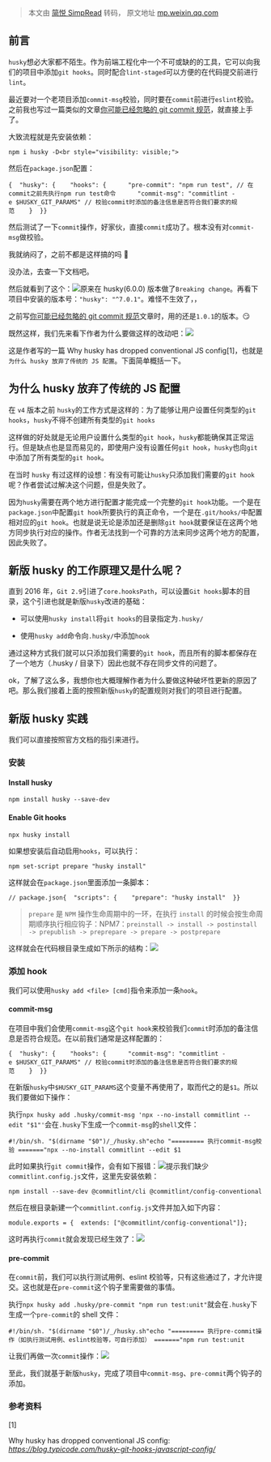 > 本文由 [简悦 SimpRead](http://ksria.com/simpread/) 转码， 原文地址 [mp.weixin.qq.com](https://mp.weixin.qq.com/s/6cWKNy1YWOtmMZ5P1760Kg)

前言
--

`husky`想必大家都不陌生。作为前端工程化中一个不可或缺的的工具，它可以向我们的项目中添加`git hooks`。同时配合`lint-staged`可以方便的在代码提交前进行`lint`。

最近要对一个老项目添加`commit-msg`校验，同时要在`commit`前进行`eslint`校验。之前我也写过一篇类似的文章[你可能已经忽略的 git commit 规范](https://mp.weixin.qq.com/s?__biz=Mzg3MTU4NTI3OA==&mid=2247488446&idx=1&sn=eb0d3207cfb8c17991d09be694bd7b5e&scene=21#wechat_redirect)，就直接上手了。

大致流程就是先安装依赖：

```
npm i husky -D<br style="visibility: visible;">
```

然后在`package.json`配置：

```
{  "husky": {    "hooks": {      "pre-commit": "npm run test", // 在commit之前先执行npm run test命令      "commit-msg": "commitlint -e $HUSKY_GIT_PARAMS" // 校验commit时添加的备注信息是否符合我们要求的规范    }  }}
```

然后测试了一下`commit`操作，好家伙，直接`commit`成功了。根本没有对`commit-msg`做校验。

我就纳闷了，之前不都是这样搞的吗 🤔

没办法，去查一下文档吧。

然后就看到了这个：![](https://mmbiz.qpic.cn/mmbiz_png/DByMFBAKmy7G8SCCc6dYDwnuxYeibXLGIoStwSfqp6TykOHJRCpFNOSfA5zibs84vzm82ictlaNT1kcQ2WBMa5VeQ/640?wx_fmt=png)原来在 husky(6.0.0) 版本做了`Breaking change`。再看下项目中安装的版本号：`"husky": "^7.0.1"`。难怪不生效了，，

之前写[你可能已经忽略的 git commit 规范](https://mp.weixin.qq.com/s?__biz=Mzg3MTU4NTI3OA==&mid=2247488446&idx=1&sn=eb0d3207cfb8c17991d09be694bd7b5e&scene=21#wechat_redirect)文章时，用的还是`1.0.1`的版本。😏

既然这样，我们先来看下作者为什么要做这样的改动吧：![](https://mmbiz.qpic.cn/mmbiz_png/DByMFBAKmy7G8SCCc6dYDwnuxYeibXLGIHbZpicvlru5ClaNgOl61lTDAnITr6PqQXfFHF0duic9H6q6nVcPW7H0A/640?wx_fmt=png)

这是作者写的一篇 Why husky has dropped conventional JS config[1]，也就是`为什么 husky 放弃了传统的 JS 配置`。下面简单概括一下。

为什么 husky 放弃了传统的 JS 配置
----------------------

在 `v4` 版本之前 `husky`的工作方式是这样的：为了能够让用户设置任何类型的`git hooks`，`husky`不得不创建所有类型的`git hooks`

这样做的好处就是无论用户设置什么类型的`git hook`，`husky`都能确保其正常运行。但是缺点也是显而易见的，即使用户没有设置任何`git hook`，`husky`也向`git`中添加了所有类型的`git hook`。

在当时 `husky` 有过这样的设想：有没有可能让`husky`只添加我们需要的`git hook`呢？作者尝试过解决这个问题，但是失败了。

因为`husky`需要在两个地方进行配置才能完成一个完整的`git hook`功能。一个是在`package.json`中配置`git hook`所要执行的真正命令，一个是在`.git/hooks/`中配置相对应的`git hook`。也就是说无论是添加还是删除`git hook`就要保证在这两个地方同步执行对应的操作。作者无法找到一个可靠的方法来同步这两个地方的配置，因此失败了。

新版 husky 的工作原理又是什么呢？
--------------------

直到 2016 年，`Git 2.9`引进了`core.hooksPath`，可以设置`Git hooks`脚本的目录，这个引进也就是新版`husky`改进的基础：

*   可以使用`husky install`将`git hooks`的目录指定为`.husky/`
    
*   使用`husky add`命令向`.husky/`中添加`hook`
    

通过这种方式我们就可以只添加我们需要的`git hook`，而且所有的脚本都保存在了一个地方（.husky / 目录下）因此也就不存在同步文件的问题了。

ok，了解了这么多，我想你也大概理解作者为什么要做这种破坏性更新的原因了吧。那么我们接着上面的按照新版`husky`的配置规则对我们的项目进行配置。

新版 husky 实践
-----------

我们可以直接按照官方文档的指引来进行。

### 安装

#### Install husky

```
npm install husky --save-dev
```

#### Enable Git hooks

```
npx husky install
```

如果想安装后自动启用`hooks`，可以执行：

```
npm set-script prepare "husky install"
```

这样就会在`package.json`里面添加一条脚本：

```
// package.json{  "scripts": {    "prepare": "husky install"  }}
```

> `prepare` 是 `NPM` 操作生命周期中的一环，在执行 `install` 的时候会按生命周期顺序执行相应钩子：NPM7：`preinstall -> install -> postinstall -> prepublish -> preprepare -> prepare -> postprepare`

这样就会在代码根目录生成如下所示的结构：![](https://mmbiz.qpic.cn/mmbiz_png/DByMFBAKmy7G8SCCc6dYDwnuxYeibXLGIJK0bcHTfVvvSBjysJUZH5UCicyJkGUUibth7jp2gdr4LSvw4NTjMSkCg/640?wx_fmt=png)

### 添加 hook

我们可以使用`husky add <file> [cmd]`指令来添加一条`hook`。

#### commit-msg

在项目中我们会使用`commit-msg`这个`git hook`来校验我们`commit`时添加的备注信息是否符合规范。在以前我们通常是这样配置的：

```
{  "husky": {    "hooks": {      "commit-msg": "commitlint -e $HUSKY_GIT_PARAMS" // 校验commit时添加的备注信息是否符合我们要求的规范    }  }}
```

在新版`husky`中`$HUSKY_GIT_PARAMS`这个变量不再使用了，取而代之的是`$1`。所以我们要做如下操作：

执行`npx husky add .husky/commit-msg 'npx --no-install commitlint --edit "$1"'`会在`.husky`下生成一个`commit-msg`的`shell`文件：

```
#!/bin/sh. "$(dirname "$0")/_/husky.sh"echo "========= 执行commit-msg校验 ======="npx --no-install commitlint --edit $1
```

此时如果执行`git commit`操作，会有如下报错：![](https://mmbiz.qpic.cn/mmbiz_png/DByMFBAKmy7G8SCCc6dYDwnuxYeibXLGIMAKDj8J4too7OGPo1XDz17fqBa5yjOIqutLoia7na7IQA4KHoh1NTag/640?wx_fmt=png)提示我们缺少`commitlint.config.js`文件，这里先安装依赖：

```
npm install --save-dev @commitlint/cli @commitlint/config-conventional
```

然后在根目录新建一个`commitlint.config.js`文件并加入如下内容：

```
module.exports = {  extends: ["@commitlint/config-conventional"]};
```

这时再执行`commit`就会发现已经生效了：![](https://mmbiz.qpic.cn/mmbiz_png/DByMFBAKmy7G8SCCc6dYDwnuxYeibXLGIvhgCsdnDpD21W9icwwlic5rmgV2noGUSjJ2vibgEkt7w8tibEmkgIweY7g/640?wx_fmt=png)

#### pre-commit

在`commit`前，我们可以执行测试用例、eslint 校验等，只有这些通过了，才允许提交。这也就是在`pre-commit`这个钩子里需要做的事情。

执行`npx husky add .husky/pre-commit "npm run test:unit"`就会在`.husky`下生成一个`pre-commit`的 shell 文件：

```
#!/bin/sh. "$(dirname "$0")/_/husky.sh"echo "========= 执行pre-commit操作（如执行测试用例、eslint校验等，可自行添加） ======="npm run test:unit
```

让我们再做一次`commit`操作：![](https://mmbiz.qpic.cn/mmbiz_png/DByMFBAKmy7G8SCCc6dYDwnuxYeibXLGIcgyPyeBiabE6kKUdhQ1surkU7aapEG0Wsp8OQ2TM4x0NAbYGicoI3aNA/640?wx_fmt=png)

至此，我们就基于新版`husky`，完成了项目中`commit-msg`、`pre-commit`两个钩子的添加。

### 参考资料

[1]

Why husky has dropped conventional JS config: _https://blog.typicode.com/husky-git-hooks-javascript-config/_